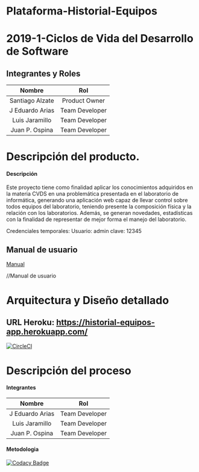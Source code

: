# Plataforma-Historial-Equipos

# 2019-1-Ciclos de Vida del Desarrollo de Software
## Integrantes y Roles

|     Nombre    |     Rol         |
|:--------------:|:-------------: |
|Santiago Alzate|Product Owner    |
|J Eduardo Arias|Team Developer   |
|Luis Jaramillo |Team Developer   |
|Juan P. Ospina |Team Developer   |

# Descripción del producto.
#### Descripción 
Este proyecto tiene como finalidad aplicar los conocimientos adquiridos en la materia CVDS en 
una problemática presentada en el laboratorio de informática, generando una aplicación web capaz 
de llevar control sobre todos equipos del laboratorio, teniendo presente la composición física y 
la relación con los laboratorios. Además, se generan novedades, estadísticas con la finalidad de 
representar de mejor forma el manejo del laboratorio.

Credenciales temporales:
Usuario: admin
clave: 12345

## Manual de usuario
[Manual](Manual.md)

//Manual de usuario

# Arquitectura y Diseño detallado
##
##
##
## URL Heroku: https://historial-equipos-app.herokuapp.com/  
[![CircleCI](https://circleci.com/gh/teamajo/Plataforma-Historial-Equipos.svg?style=svg)](https://circleci.com/gh/teamajo/Plataforma-Historial-Equipos)

# Descripción del proceso
#### Integrantes
|     Nombre    |     Rol         |
|:--------------:|:-------------: |
|J Eduardo Arias|Team Developer   |
|Luis Jaramillo |Team Developer   |
|Juan P. Ospina |Team Developer   |
#### Metodologia


[![Codacy Badge](https://api.codacy.com/project/badge/Grade/a927c494d8f34139a5ac5c5f56ea674e)](https://app.codacy.com/app/AriasAEnima/Plataforma-Historial-Equipos?utm_source=github.com&utm_medium=referral&utm_content=teamajo/Plataforma-Historial-Equipos&utm_campaign=Badge_Grade_Dashboard) 





